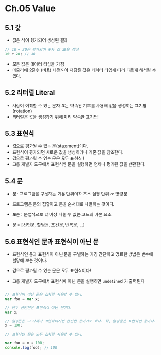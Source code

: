 # Ch.05 Value

## 5.1 값

- 값은 식이 평가되어 생성된 결과

```javascript
// 10 + 20은 평가되어 숫자 값 30을 생성
10 + 20; // 30
```

- 모든 값은 데이터 타입을 가짐
- 메모리에 2진수 (비트) 나열되어 저장된 값은 데이터 타입에 따라 다르게 해석될 수 있다.

## 5.2 리터럴 Literal

- 사람이 이해할 수 있는 문자 또는 약속된 기호를 사용해 값을 생성하는 표기법 (notation)
- 리터럴은 값을 생성하기 위해 미리 약속한 표기법!

## 5.3 표현식

- 값으로 평가될 수 있는 문(statement)이다.
- 표현식이 평가되면 새로운 값을 생성하거나 기존 값을 참조한다.
- 값으로 평가될 수 있는 문은 모두 표현식 !
- 크롬 개발자 도구에서 표현식인 문을 실행하면 언제나 평가된 값을 반환한다.

## 5.4 문

- 문 : 프로그램을 구성하는 기본 단위이자 초소 실행 단위 or 명령문
- 프로그램은 문의 집합이고 문을 순서대로 나열하는 것이다.

- 토큰 : 문법적으로 더 이상 나눌 수 없는 코드의 기본 요소

- 문 = [선언문, 할당문, 조건문, 반복문, ...]

## 5.6 표현식인 문과 표현식이 아닌 문

- 표현식인 문과 표현식이 아닌 문을 구별하는 가장 간단하고 명료한 방법은 변수에 할당해 보는 것이다.
- 값으로 평가될 수 있는 문은 모두 표현식이다!

- 크롬 개발자 도구에서 표현식이 아닌 문을 실행하면 `undefine`d 가 출력된다.

```javascript

// 표현식이 아닌 문은 값처럼 사용할 수 없다.
var foo = var x;

// 변수 선언문은 표현식이 아닌 문이다.
var x;

// 할당문은 그 자체가 표현식이지만 완전한 문이기도 하다. 즉, 할당문은 표현식인 문이다.
x = 100;

// 표현식인 문은 모두 값처럼 사용할 수 있다.

var foo = x = 100;
console.log(foo); // 100

```

